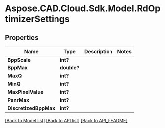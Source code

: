 # Aspose.CAD.Cloud.Sdk.Model.RdOptimizerSettings
## Properties

Name | Type | Description | Notes
------------ | ------------- | ------------- | -------------
**BppScale** | **int?** |  | 
**BppMax** | **double?** |  | 
**MaxQ** | **int?** |  | 
**MinQ** | **int?** |  | 
**MaxPixelValue** | **int?** |  | 
**PsnrMax** | **int?** |  | 
**DiscretizedBppMax** | **int?** |  | 

[[Back to Model list]](API_README.md#documentation-for-models) [[Back to API list]](API_README.md#documentation-for-api-endpoints) [[Back to API_README]](API_README.md)

